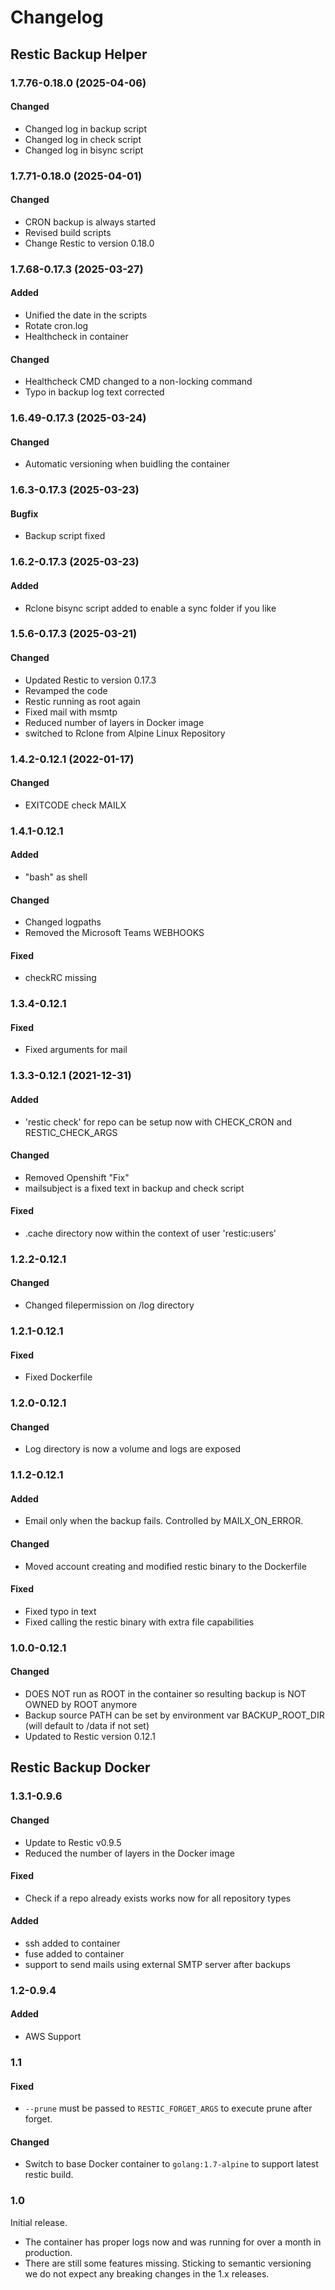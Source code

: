 # Changelog

## Restic Backup Helper

### 1.7.76-0.18.0 (2025-04-06)

#### Changed
- Changed log in backup script
- Changed log in check script
- Changed log in bisync script

### 1.7.71-0.18.0 (2025-04-01)

#### Changed
- CRON backup is always started
- Revised build scripts
- Change Restic to version 0.18.0

### 1.7.68-0.17.3 (2025-03-27)

#### Added
- Unified the date in the scripts
- Rotate cron.log
- Healthcheck in container

#### Changed
- Healthcheck CMD changed to a non-locking command
- Typo in backup log text corrected


### 1.6.49-0.17.3 (2025-03-24)

#### Changed
- Automatic versioning when buidling the container

### 1.6.3-0.17.3 (2025-03-23)

#### Bugfix
- Backup script fixed

### 1.6.2-0.17.3 (2025-03-23)

#### Added
- Rclone bisync script added to enable a sync folder if you like

### 1.5.6-0.17.3 (2025-03-21)

#### Changed
- Updated Restic to version 0.17.3
- Revamped the code
- Restic running as root again
- Fixed mail with msmtp
- Reduced number of layers in Docker image
- switched to Rclone from Alpine Linux Repository

### 1.4.2-0.12.1 (2022-01-17)

#### Changed
- EXITCODE check MAILX

### 1.4.1-0.12.1

#### Added
- "bash" as shell

#### Changed
- Changed logpaths
- Removed the Microsoft Teams WEBHOOKS

#### Fixed
- checkRC missing

### 1.3.4-0.12.1

#### Fixed
- Fixed arguments for mail

### 1.3.3-0.12.1 (2021-12-31)

#### Added
- 'restic check' for repo can be setup now with CHECK_CRON and RESTIC_CHECK_ARGS

#### Changed
- Removed Openshift "Fix"
- mailsubject is a fixed text in backup and check script

#### Fixed
- .cache directory now within the context of user 'restic:users'

### 1.2.2-0.12.1

#### Changed
- Changed filepermission on /log directory

### 1.2.1-0.12.1

#### Fixed
- Fixed Dockerfile

### 1.2.0-0.12.1

#### Changed
- Log directory is now a volume and logs are exposed

### 1.1.2-0.12.1

#### Added
- Email only when the backup fails. Controlled by MAILX_ON_ERROR.

#### Changed
- Moved account creating and modified restic binary to the Dockerfile

#### Fixed
- Fixed typo in text
- Fixed calling the restic binary with extra file capabilities

### 1.0.0-0.12.1

#### Changed
- DOES NOT run as ROOT in the container so resulting backup is NOT OWNED by ROOT anymore
- Backup source PATH can be set by environment var BACKUP_ROOT_DIR (will default to /data if not set)
- Updated to Restic version 0.12.1

## Restic Backup Docker

### 1.3.1-0.9.6

#### Changed
- Update to Restic v0.9.5
- Reduced the number of layers in the Docker image

#### Fixed
- Check if a repo already exists works now for all repository types

#### Added
- ssh added to container
- fuse added to container
- support to send mails using external SMTP server after backups

### 1.2-0.9.4

#### Added
- AWS Support

### 1.1

#### Fixed
- `--prune` must be passed to `RESTIC_FORGET_ARGS` to execute prune after forget.

#### Changed
- Switch to base Docker container to `golang:1.7-alpine` to support latest restic build.

### 1.0

Initial release.

- The container has proper logs now and was running for over a month in production.
- There are still some features missing. Sticking to semantic versioning we do not expect any breaking changes in the 1.x releases.
